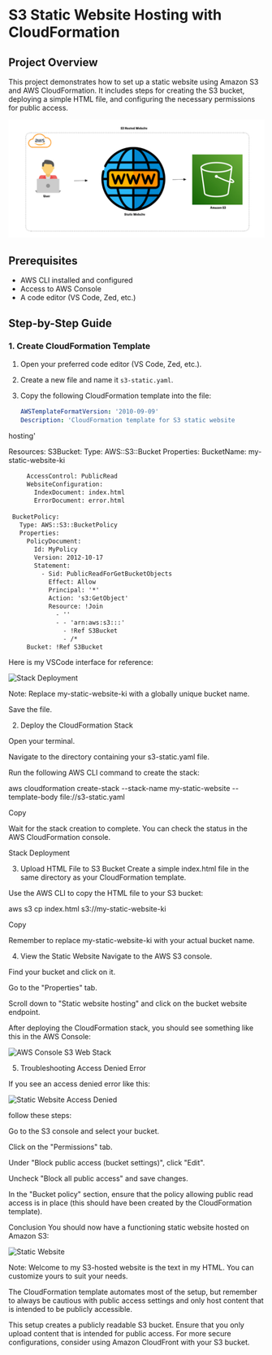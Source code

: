 # S3 Static Website Hosting with CloudFormation

## Project Overview
This project demonstrates how to set up a static website using 
Amazon S3 and AWS CloudFormation. It includes steps for creating 
the S3 bucket, deploying a simple HTML file, and configuring the 
necessary permissions for public access.
<p><img src="images/static-website-architecture.png" alt="Static 
Website Architecture"></p>

## Prerequisites
- AWS CLI installed and configured
- Access to AWS Console
- A code editor (VS Code, Zed, etc.)

## Step-by-Step Guide

### 1. Create CloudFormation Template
1. Open your preferred code editor (VS Code, Zed, etc.).
2. Create a new file and name it `s3-static.yaml`.
3. Copy the following CloudFormation template into the file:

   ```yaml
   AWSTemplateFormatVersion: '2010-09-09'
   Description: 'CloudFormation template for S3 static website 
hosting'
   
   Resources:
     S3Bucket:
       Type: AWS::S3::Bucket 
       Properties:
         BucketName: my-static-website-ki 

         AccessControl: PublicRead
         WebsiteConfiguration:
           IndexDocument: index.html
           ErrorDocument: error.html
   
     BucketPolicy:
       Type: AWS::S3::BucketPolicy
       Properties:
         PolicyDocument:
           Id: MyPolicy
           Version: 2012-10-17
           Statement:
             - Sid: PublicReadForGetBucketObjects
               Effect: Allow
               Principal: '*'
               Action: 's3:GetObject'
               Resource: !Join 
                 - ''
                 - - 'arn:aws:s3:::'
                   - !Ref S3Bucket
                   - /*
         Bucket: !Ref S3Bucket
  

Here is my VSCode interface for reference:

<img src="images/s3-stack-deployment.png" alt="Stack 
Deployment">

Note: Replace my-static-website-ki with a globally unique bucket 
name. 

Save the file.

2. Deploy the CloudFormation Stack

Open your terminal.

Navigate to the directory containing your s3-static.yaml file.

Run the following AWS CLI command to create the stack:

aws cloudformation create-stack --stack-name my-static-website 
--template-body file://s3-static.yaml

Copy

Wait for the stack creation to complete. You can check the 
status in the AWS CloudFormation console.


Stack Deployment


3. Upload HTML File to S3 Bucket
Create a simple index.html file in the same directory as your 
CloudFormation template.

Use the AWS CLI to copy the HTML file to your S3 bucket:

aws s3 cp index.html s3://my-static-website-ki

Copy


Remember to replace my-static-website-ki with your actual bucket 
name.

4. View the Static Website
Navigate to the AWS S3 console.

Find your bucket and click on it.

Go to the "Properties" tab.

Scroll down to "Static website hosting" and click on the bucket 
website endpoint.

<p>After deploying the CloudFormation stack, you should see 
something like this in the AWS Console:
</p>
<p><img src="images/aws-console-s3-web-stack.png" alt="AWS 
Console S3 Web Stack"></p>

5. Troubleshooting Access Denied Error

<p>If you see an access denied error like this:

<p><img src="images/static-website-access-denied.png" 
alt="Static Website Access Denied"></p>

 follow these steps:

Go to the S3 console and select your bucket.

Click on the "Permissions" tab.

Under "Block public access (bucket settings)", click "Edit".

Uncheck "Block all public access" and save changes.

In the "Bucket policy" section, ensure that the policy allowing 
public read access is in place (this should have been created by 
the CloudFormation template).

Conclusion
You should now have a functioning static website hosted on 
Amazon S3:

<img src="images/static-website.png" alt="Static Website">

Note: Welcome to my S3-hosted website is the text in my HTML. You 
can customize yours to suit your needs.

The CloudFormation template automates most of the 
setup, but remember to always be cautious with public access 
settings and only host content that is intended to be publicly 
accessible.

This setup creates a publicly readable S3 bucket. 
Ensure that you only upload content that is intended for public access. For 
more secure configurations, consider using Amazon CloudFront 
with your S3 bucket.


